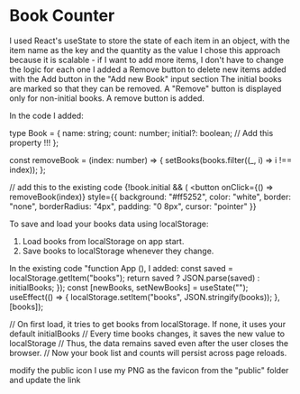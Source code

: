 
# Book Counter

I used React's useState to store the state of each item in an object, with the item name as the key and the quantity as the value
I chose this approach because it is scalable - if I want to add more items, I don't have to change the logic for each one
I added a Remove button to delete new items added with the Add button in the "Add new Book" input section
The initial books are marked so that they can be removed.
A "Remove" button is displayed only for non-initial books.
A remove button is added.

In the code I added:

type Book = {
  name: string;
  count: number;
  initial?: boolean; // Add this property !!!
};

const removeBook = (index: number) => {
  setBooks(books.filter((_, i) => i !== index));
};

// add this to the existing code
   {!book.initial && (
          <button
            onClick={() => removeBook(index)}
            style={{
              background: "#ff5252",
              color: "white",
              border: "none",
              borderRadius: "4px",
              padding: "0 8px",
              cursor: "pointer"
            }}

To save and load your books data using localStorage: 
1. Load books from localStorage on app start.
2. Save books to localStorage whenever they change.

In the existing code "function App (), I added:
 const saved = localStorage.getItem("books");
    return saved ? JSON.parse(saved) : initialBooks;
  });
  const [newBooks, setNewBooks] = useState("");
    useEffect(() => {
    localStorage.setItem("books", JSON.stringify(books));
  }, [books]);

// On first load, it tries to get books from localStorage. If none, it uses your default initialBooks
// Every time books changes, it saves the new value to localStorage
// Thus, the data remains saved even after the user closes the browser.
// Now your book list and counts will persist across page reloads.

modify the public icon 
I use my PNG as the favicon from the "public" folder and update the link

<link rel="icon" type="image/png" href="/Colorful-book-illustration-on-transparent-background-PNG.png" />